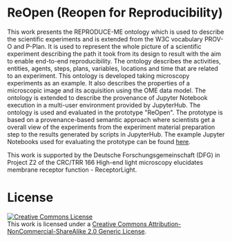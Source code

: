 # ReOpen (Reopen for Reproducibility)
This work presents the REPRODUCE-ME ontology which is used to describe the scientific experiments and is extended from the W3C vocabulary PROV-O and P-Plan. It is used to represent the whole picture of a scientific experiment describing the path it took from its design to result with the aim to enable end-to-end reproducibility.
The ontology describes the activities, entities, agents, steps, plans, variables, locations and time that are related to an experiment.
This ontology is developed taking microscopy experiments as an example. It also describes the properties of a microscopic image and its acquisition using the OME data model. The ontology is extended to describe the provenance of Jupyter Notebook execution in a multi-user environment provided by JupyterHub. 
The ontology is used and evaluated in the prototype "ReOpen". The prototype is based on a provenance-based semantic approach where scientists get a overall view of the experiments from the experiment material preparation step to the results generated by scripts in JupyterHub. The example Jupyter Notebooks used for evaluating the prototype can be found [here](https://github.com/glencoesoftware/webinar-notebooks).

This work is supported by the Deutsche Forschungsgemeinschaft (DFG) in Project Z2 of the CRC/TRR 166 High-end light microscopy elucidates membrane receptor function - ReceptorLight.


# License
<a rel="license" href="http://creativecommons.org/licenses/by-nc-sa/2.0/"><img alt="Creative Commons License" style="border-width:0" src="https://i.creativecommons.org/l/by-nc-sa/2.0/88x31.png" /></a><br />This work is licensed under a <a rel="license" href="http://creativecommons.org/licenses/by-nc-sa/2.0/">Creative Commons Attribution-NonCommercial-ShareAlike 2.0 Generic License</a>.
